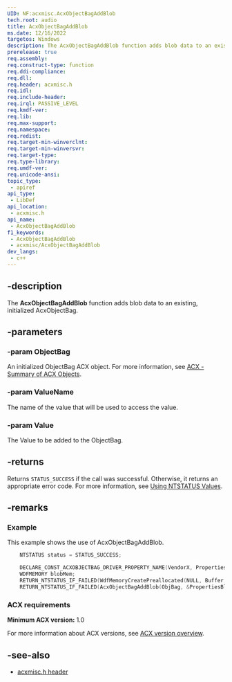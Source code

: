 ```yaml
---
UID: NF:acxmisc.AcxObjectBagAddBlob
tech.root: audio
title: AcxObjectBagAddBlob
ms.date: 12/16/2022
targetos: Windows
description: The AcxObjectBagAddBlob function adds blob data to an existing, initialized AcxObjectBag.
prerelease: true
req.assembly: 
req.construct-type: function
req.ddi-compliance: 
req.dll: 
req.header: acxmisc.h
req.idl: 
req.include-header: 
req.irql: PASSIVE_LEVEL
req.kmdf-ver: 
req.lib: 
req.max-support: 
req.namespace: 
req.redist: 
req.target-min-winverclnt: 
req.target-min-winversvr: 
req.target-type: 
req.type-library: 
req.umdf-ver: 
req.unicode-ansi: 
topic_type:
 - apiref
api_type:
 - LibDef
api_location:
 - acxmisc.h
api_name:
 - AcxObjectBagAddBlob
f1_keywords:
 - AcxObjectBagAddBlob
 - acxmisc/AcxObjectBagAddBlob
dev_langs:
 - c++
---
```


## -description

The **AcxObjectBagAddBlob** function adds blob data to an existing, initialized AcxObjectBag.

## -parameters

### -param ObjectBag

An initialized ObjectBag ACX object. For more information, see [ACX - Summary of ACX Objects](/windows-hardware/drivers/audio/acx-summary-of-objects).

### -param ValueName

The name of the value that will be used to access the value.

### -param Value

The Value to be added to the ObjectBag.

## -returns

Returns `STATUS_SUCCESS` if the call was successful. Otherwise, it returns an appropriate error code. For more information, see [Using NTSTATUS Values](/windows-hardware/drivers/kernel/using-ntstatus-values).

## -remarks

### Example

This example shows the use of AcxObjectBagAddBlob.

```cpp
    NTSTATUS status = STATUS_SUCCESS;

    DECLARE_CONST_ACXOBJECTBAG_DRIVER_PROPERTY_NAME(VendorX, PropertiesBlock);
    WDFMEMORY blobMem;
    RETURN_NTSTATUS_IF_FAILED(WdfMemoryCreatePreallocated(NULL, Buffer, SizeCb, &blobMem));
    RETURN_NTSTATUS_IF_FAILED(AcxObjectBagAddBlob(ObjBag, &PropertiesBlock, blobMem));
```

### ACX requirements

**Minimum ACX version:** 1.0

For more information about ACX versions, see [ACX version overview](/windows-hardware/drivers/audio/acx-version-overview).

## -see-also

- [acxmisc.h header](index.md)
